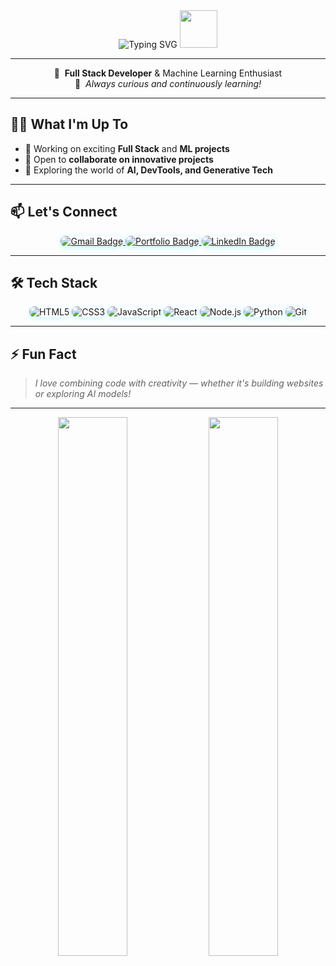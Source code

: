 <div align="center">

<img src="https://readme-typing-svg.demolab.com?font=Fira+Code&size=28&pause=1000&color=6C63FF&center=true&vCenter=true&width=600&lines=Hi+there%2C+I'm+Pragati+Mishra!;Full+Stack+%7C+ML+Enthusiast;Always+Curious+%26+Learning" alt="Typing SVG" />

<img src="https://media.giphy.com/media/13HgwGsXF0aiGY/giphy.gif" width="60" />

</div>

---

<div align="center">

🚀 &nbsp;**Full Stack Developer** & Machine Learning Enthusiast  
🎯 &nbsp;*Always curious and continuously learning!*

</div>

---

## 👩‍💻 What I'm Up To

- 🔧 Working on exciting **Full Stack** and **ML projects**
- 🤝 Open to **collaborate on innovative projects**
- 🧠 Exploring the world of **AI, DevTools, and Generative Tech**

---

## 📫 Let's Connect

<div align="center">

<a href="mailto:pragatimis2004@gmail.com">
  <img src="https://img.shields.io/badge/Email-D14836?style=for-the-badge&logo=gmail&logoColor=white" alt="Gmail Badge" style="border-radius: 8px; box-shadow: 0 2px 8px #00f0ff44;" />
</a>
<a href="https://my3d-portfolio-gm21.vercel.app/" target="_blank">
  <img src="https://img.shields.io/badge/Portfolio-18181b?style=for-the-badge&logo=vercel&logoColor=00F0FF" alt="Portfolio Badge" style="border-radius: 8px; box-shadow: 0 2px 8px #00f0ff44;" />
</a>
<a href="https://www.linkedin.com/in/pragati-mishra2004" target="_blank">
  <img src="https://img.shields.io/badge/LinkedIn-0A66C2?style=for-the-badge&logo=linkedin&logoColor=white" alt="LinkedIn Badge" style="border-radius: 8px; box-shadow: 0 2px 8px #00f0ff44;" />
</a>

</div>

---

## 🛠️ Tech Stack

<div align="center">

<img src="https://img.shields.io/badge/HTML5-18181b?style=for-the-badge&logo=html5&logoColor=FF5722" alt="HTML5" style="border-radius: 8px; box-shadow: 0 2px 8px #00f0ff33;" />
<img src="https://img.shields.io/badge/CSS3-18181b?style=for-the-badge&logo=css3&logoColor=00F0FF" alt="CSS3" style="border-radius: 8px; box-shadow: 0 2px 8px #00f0ff33;" />
<img src="https://img.shields.io/badge/JavaScript-18181b?style=for-the-badge&logo=javascript&logoColor=F7DF1E" alt="JavaScript" style="border-radius: 8px; box-shadow: 0 2px 8px #00f0ff33;" />
<img src="https://img.shields.io/badge/React-18181b?style=for-the-badge&logo=react&logoColor=00F0FF" alt="React" style="border-radius: 8px; box-shadow: 0 2px 8px #00f0ff33;" />
<img src="https://img.shields.io/badge/Node.js-18181b?style=for-the-badge&logo=node.js&logoColor=00F0FF" alt="Node.js" style="border-radius: 8px; box-shadow: 0 2px 8px #00f0ff33;" />
<img src="https://img.shields.io/badge/Python-18181b?style=for-the-badge&logo=python&logoColor=00F0FF" alt="Python" style="border-radius: 8px; box-shadow: 0 2px 8px #00f0ff33;" />
<img src="https://img.shields.io/badge/Git-18181b?style=for-the-badge&logo=git&logoColor=F05032" alt="Git" style="border-radius: 8px; box-shadow: 0 2px 8px #00f0ff33;" />
</div>

---

## ⚡ Fun Fact

> *I love combining code with creativity — whether it's building websites or exploring AI models!*

---

<div align="center">

<img src="https://github-readme-stats.vercel.app/api?username=pragatimisra&show_icons=true&theme=radical&hide_border=true" width="47%" />
<img src="https://github-readme-streak-stats.herokuapp.com/?user=pragatimisra&theme=radical&hide_border=true" width="47%" />

</div>

